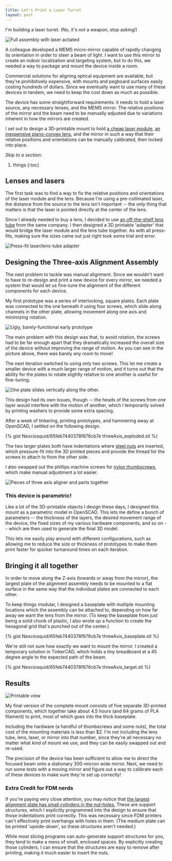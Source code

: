 ```yaml
---
title: Let's Print a Laser Turret
layout: post
---
```


I'm building a laser turret. (No, it's not a weapon, stop asking!)

![Full assembly with laser actiated](http://i.imgur.com/BqcEdFCl.jpg)


A colleague developed a MEMS micro-mirror capable of rapidly changing its orientation in order to steer a beam of light. I want to use this mirror to create an indoor localization and targeting system, but to do this, we needed a way to package and mount the device inside a room.

Commercial solutions for aligning optical equipment are available, but they're prohibitively expensive, with mounts and pegboard surfaces easily costing hundreds of dollars. Since we eventually want to use many of these devices in tandem, we need to keep the cost down as much as possible.

The device has some straightforward requirements: it needs to hold a laser source, any necessary lenses, and the MEMS mirror. The relative positions of the mirror and the beam need to be manually adjusted due to variations inherent in how the mirrors are created. 

I set out to design a 3D-printable mount to hold [a cheap laser module](http://www.amazon.com/Quarton-Laser-Module-VLM-650-01-LPA-INDUSTRIAL/dp/B00ANY8KPK), [an inexpensive plano-convex lens](https://www.thorlabs.com/newgrouppage9.cfm?objectgroup_id=112&pn=LA1289), and the mirror in such a way that their relative positions and orientations can be manually calibrated, then locked into place.

*Skip to a section*:

1. things
{:toc}

## Lenses and lasers

The first task was to find a way to fix the relative positions and orientations of the laser module and the lens. Because I'm using a pre-collimated laser, the distance from the source to the lens isn't important -- the only thing that matters is that the laser is pointed directly at the center of the lens. 

Since I already needed to buy a lens, I decided to use [an off-the-shelf lens tube](http://www.thorlabs.com/thorproduct.cfm?partnumber=SM05L03) from the same company. I then designed a 3D printable 'adapter' that would bridge the laser module and the lens tube together. As with all press-fits, making sure the sizes came out just right took some trial and error.

![Press-fit laser/lens-tube adapter](http://i.imgur.com/CUfp9oKl.jpg)

## Designing the Three-axis Alignment Assembly

The next problem to tackle was manual alignment. Since we wouldn't want to have to re-design and print a new device for every mirror, we needed a system that would let us fine-tune the alignment of the different components for each device.

My first prototype was a series of interlocking, square plates. Each plate was connected to the one beneath it using four screws, which slide along channels in the other plate, allowing movement along one axis and minimizing rotation. 

![Ugly, barely-functional early prototype](http://i.imgur.com/sMF80I0l.jpg)

The main problem with this design was that, to avoid rotation, the screws had to be far enough apart that they dramatically increased the overall size of the device without improving the range of motion. As you can see in the picture above, there was barely any room to move! 

The next iteration switched to using only two screws. This let me create a smaller device with a much larger range of motion, and it turns out that the ability for the plates to rotate slightly relative to one another is useful for fine-tuning. 

![One plate slides vertically along the other.](https://j.gifs.com/1wVw6m.gif)

This design had its own issues, though -- the heads of the screws from one layer would interfere with the motion of another, which I temporarily solved by printing washers to provide some extra spacing.

After a week of tinkering, printing prototypes, and hammering away at OpenSCAD, I settled on the following design.

{% gist Nesciosquid/65feb7440378f876cb7e threeAxis_exploded.stl %}

The two larger plates both have indentations where [steel nuts](http://www.mcmaster.com/#90480a007/=11can13) are inserted, which pressure-fit into the 3D printed pieces and provide the thread for the screws to attach to from the other side. 

I also swapped out the phillips machine screws for [nylon thumbscrews](http://www.mcmaster.com/#94323a585/=11caov7), which make manual adjustment a lot easier. 

![Pieces of three axis aligner and parts together](http://i.imgur.com/gXeIp1Kl.jpg)

### This device is parametric!

Like a lot of the 3D-printable objects I design these days, I designed this mount as a parametric model in OpenSCAD. This lets me define a bunch of parameters -- the thickness of the layers, the desired movement range of the device, the fixed sizes of my various hardware components, and so on -- which are then used to generate the final 3D model.

This lets me easily play around with different configurations, such as allowing me to reduce the size or thickness of prototypes to make them print faster for quicker turnaround times on each iteration.

## Bringing it all together

In order to move along the Z-axis (towards or away from the mirror), the largest plate of the alignment assembly needs to be mounted to a flat surface in the same way that the individual plates are connected to each other. 

To keep things modular, I designed a baseplate with multiple mounting locations which the assembly can be attached to, depending on how far away we want the lens from the mirror. (To keep the baseplate from just being a solid chunk of plastic, I also wrote up a function to create the hexagonal grid that's punched out of the center.)

{% gist Nesciosquid/65feb7440378f876cb7e threeAxis_baseplate.stl %}

We're still not sure how exactly we want to mount the mirror. I created a temporary solution in TinkerCAD, which holds a tiny breadboard at a 45 degree angle to the expected path of the beam.

{% gist Nesciosquid/65feb7440378f876cb7e threeAxis_target.stl %}

## Results

![Printable view](http://i.imgur.com/BSorOCCl.jpg)

My final version of the complete mount consists of five separate 3D-printed components, which together take about 4.5 hours (and 64 grams of PLA filament) to print, most of which goes into the thick baseplate. 

Including the hardware (a handful of thumbscrews and some nuts), the total cost of the mounting materials is less than $2. I'm not including the lens tube, lens, laser, or mirror into that number, since they're all necessary no matter what kind of mount we use, and they can be easily swapped out and re-used.

The precision of the device has been sufficient to allow me to direct the focused beam onto a stationary 300-micron wide mirror. Next, we need to run some tests with a moving mirror and figure out a way to calibrate each of these devices to make sure they're set up correctly!

### Extra Credit for FDM nerds

If you're paying very close attention, you may notice that [the largest alignment plate has small cylinders in the nut-holes.](http://i.imgur.com/o0U6fOj.jpg) These are support structures, which I explicitly programmed into the design to ensure that those indentations print correctly. This was necessary since FDM printers can't effectively print overhangs with holes in them. (The medium plate can be printed 'upside-down', so these structures aren't needed.)

While most slicing programs can auto-generate support structures for you, they tend to make a mess of small, enclosed spaces. By explicitly creating those cylinders, I can ensure that the structures are easy to remove after printing, making it much easier to insert the nuts.